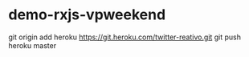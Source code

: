 # demo-rxjs-vpweekend

<!-- atualizar herokuy -->

git origin add heroku https://git.heroku.com/twitter-reativo.git
git push heroku master
